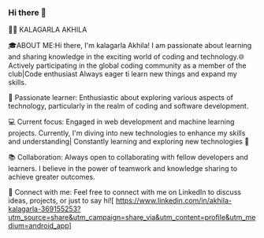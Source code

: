 ### Hi there 👋

👩‍💻 KALAGARLA AKHILA

🎓ABOUT ME:Hi there, I'm kalagarla Akhila! I am passionate about learning and sharing knowledge in the exciting world of coding and technology.🌐Actively participating in the global coding community as a member of the club|Code enthusiast Always eager ti learn new things and expand my skills.

🌟 Passionate learner: Enthusiastic about exploring various aspects of technology, particularly in the realm of coding and software development.

💻 Current focus: Engaged in web development and machine learning projects. Currently, I'm diving into new technologies to enhance my skills and understanding| Constantly learning and exploring new technologies 🌟

📚 Collaboration: Always open to collaborating with fellow developers and learners. I believe in the power of teamwork and knowledge sharing to achieve greater outcomes.

🔗 Connect with me: Feel free to connect with me on LinkedIn to discuss ideas, projects, or just to say hi![ https://www.linkedin.com/in/akhila-kalagarla-369155253?utm_source=share&utm_campaign=share_via&utm_content=profile&utm_medium=android_app]
